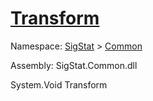 # [Transform](./BasicMetadataExtraction-100663456.md)

Namespace: [SigStat]() > [Common](./../README.md)

Assembly: SigStat.Common.dll

System.Void   Transform    
